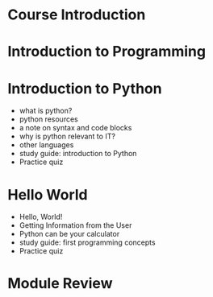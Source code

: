 <!-- python practice resources-->
<!--https://www.python.org/shell/-->
<!--https://www.onlinegdb.com/online_python_interpreter-->

# Course Introduction

# Introduction to Programming
# Introduction to Python
- what is python?
- python resources
- a note on syntax and code blocks
- why is python relevant to IT?
- other languages
- study guide: introduction to Python
- Practice quiz

# Hello World
- Hello, World!
- Getting Information from the User
- Python can be your calculator
- study guide: first programming concepts
- Practice quiz

# Module Review
